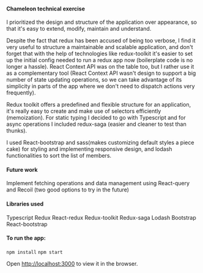 #### Chameleon technical exercise

I prioritized the design and structure of the application over appearance, so that it's easy to extend, modify, maintain and understand.

Despite the fact that redux has been accused of being too verbose, I find it very useful to structure a maintainable and scalable application, and don't forget that with the help of technologies like redux-toolkit it's easier to set up the initial config needed to run a redux app now (boilerplate code is no longer a hassle). React Context API was on the table too, but I rather use it as a complementary tool (React Context API wasn't design to support a big number of state updating operations, so we can take advantage of its simplicity in parts of the app where we don't need to dispatch actions very frequently).

Redux toolkit offers a predefined and flexible structure for an application, it's really easy to create and make use of selectors efficiently (memoization). For static typing I decided to go with Typescript and for async operations I included redux-saga (easier and cleaner to test than thunks).

I used React-bootstrap and sass(makes customizing default styles a piece cake) for styling and implementing responsive design, and lodash functionalities to sort the list of members.

#### Future work

Implement fetching operations and data management using React-query and Recoil (two good options to try in the future)

#### Libraries used

Typescript
Redux
React-redux
Redux-toolkit
Redux-saga
Lodash
Bootstrap
React-bootstrap

#### To run the app:

`npm install`
`npm start`

Open [http://localhost:3000](http://localhost:3000) to view it in the browser.